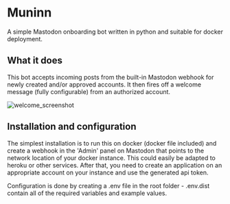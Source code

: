 # Muninn
A simple Mastodon onboarding bot written in python and suitable for docker deployment. 

## What it does

This bot accepts incoming posts from the built-in Mastodon webhook for newly created and/or approved accounts. It then fires off a welcome message (fully configurable) from an authorized account. 

![welcome_screenshot](https://user-images.githubusercontent.com/83498383/224165328-fac6de68-5f24-4877-b809-425095a2854b.png)



## Installation and configuration
The simplest installation is to run this on docker (docker file included) and create a webhook in the 'Admin' panel on Mastodon that points to the network location of your docker instance. This could easily be adapted to heroku or other services. After that, you need to create an application on an appropriate account on your instance and use the generated api token.

Configuration is done by creating a .env file in the root folder - .env.dist contain all of the required variables and example values.
